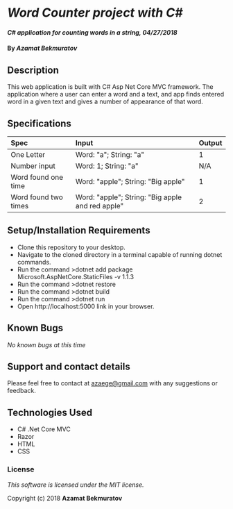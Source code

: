 # _Word Counter project with C#_

#### _C# application for counting words in a string, 04/27/2018_

#### By _**Azamat Bekmuratov**_

## Description
This web application is built with C# Asp Net Core MVC framework. The application where a user can enter a word and a text, and app finds entered word in a given text and gives a number of appearance of that word.

## Specifications

| Spec | Input | Output |
| :------------- | :------------- | :------------- |
| One Letter | Word: "a"; String: "a" | 1 |
| Number input | Word: 1; String: "a"  | N/A |
| Word found one time | Word: "apple"; String: "Big apple" | 1 |
| Word found two times | Word: "apple"; String: "Big apple and red apple" | 2 |

## Setup/Installation Requirements

* Clone this repository to your desktop.
* Navigate to the cloned directory in a terminal capable of running dotnet commands.
* Run the command >dotnet add package Microsoft.AspNetCore.StaticFiles -v 1.1.3
* Run the command >dotnet restore
* Run the command >dotnet build
* Run the command >dotnet run
* Open http://localhost:5000 link in your browser.

## Known Bugs

_No known bugs at this time_

## Support and contact details

Please feel free to contact at azaege@gmail.com with any suggestions or feedback.

## Technologies Used
* C# .Net Core MVC
* Razor
* HTML
* CSS

### License

*This software is licensed under the MIT license.*

Copyright (c) 2018 **Azamat Bekmuratov**
